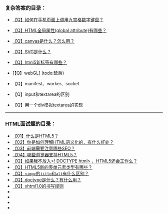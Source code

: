 

### 复杂答案的目录：

- [【Q】如何在手机页面上调用九宫格数字键盘？](submenu/02-如何在手机页面上调用九宫格数字键盘.md)

- [【Q】HTML全局属性(global attribute)有哪些？](submenu/HTML全局属性.md)

- [【Q】canvas是什么？怎么用？](submenu/canvas.md)

- [【Q】SVG是什么？](submenu/SVG.md)

- [【Q】html5新标签有哪些？](submenu/html5新标签有哪些.md)

- [【Q】webGL] (todo:延后)

- 【Q】manifest、worker、socket

- 【Q】input和textarea的区别

- 【Q】用一个div模拟textarea的实现

  



---



### HTML面试题的目录：

- [【01】什么是HTML5？](submenu/01.md)
- [【02】你是如何理解HTML语义化的，有什么好处？](#q你是如何理解-html-语义化的)
- [【03】前端需要注意哪些SEO？](03.md)
- [【04】哪些浏览器支持HTML5？](#q哪些浏览器支持html5)
- [【Q】如果我不放入<! DOCTYPE html> ，HTML5还会工作么？](#q如果我不放入-doctype-html-html5还会工作么)
- [【Q】HTML5新的表单元素类型有哪些？](#qhtml5新的表单元素类型有哪些)
- [【Q】`<img>`的`title`和`alt`有什么区别？](#qimg的title和alt有什么区别)
- [【Q】doctype是什么？有什么用？](#qdoctype是什么有什么用)
- [【Q】xhtml1.0的书写规则](#qxhtml10的书写规则)
- 
- 
- 
- 













